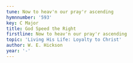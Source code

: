 ```yaml
---
tune: Now to heav'n our pray'r ascending
hymnnumber: '593'
key: C Major
title: God Speed the Right
firstline: Now to heav'n our pray'r ascending
topic: 'Living His Life: Loyalty to Christ'
author: W. E. Hickson
year: '-'
---
```

